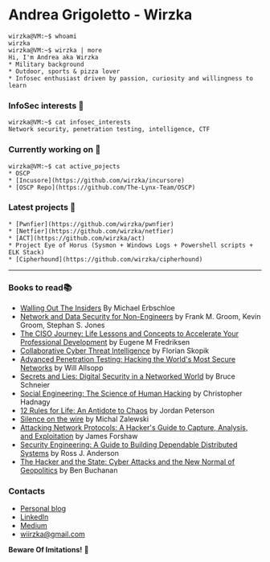 # Andrea Grigoletto - Wirzka  
```console
wirzka@VM:~$ whoami
wirzka
wirzka@VM:~$ wirzka | more
Hi, I'm Andrea aka Wirzka
* Military background
* Outdoor, sports & pizza lover
* Infosec enthusiast driven by passion, curiosity and willingness to learn
```

### InfoSec interests  :space_invader: 
```console
wirzka@VM:~$ cat infosec_interests
Network security, penetration testing, intelligence, CTF
```

### Currently working on :ghost:
```console
wirzka@VM:~$ cat active_pojects
* OSCP
* [Incusore](https://github.com/wirzka/incursore)
* [OSCP Repo](https://github.com/The-Lynx-Team/OSCP)
```

### Latest projects :milky_way:
```console
* [Pwnfier](https://github.com/wirzka/pwnfier) 
* [Netfier](https://github.com/wirzka/netfier)
* [ACT](https://github.com/wirzka/act)
* Project Eye of Horus (Sysmon + Windows Logs + Powershell scripts + ELK Stack)
* [Cipherhound](https://github.com/wirzka/cipherhound)
```

---

### Books to read:books: 
- [Walling Out The Insiders](https://www.routledge.com/Walling-Out-the-Insiders-Controlling-Access-to-Improve-Organizational-Security/Erbschloe/p/book/9781138031609) By Michael Erbschloe
- [Network and Data Security for Non-Engineers](https://www.oreilly.com/library/view/network-and-data/9781315350219/) by Frank M. Groom, Kevin Groom, Stephan S. Jones
- [The CISO Journey: Life Lessons and Concepts to Accelerate Your Professional Development](https://www.amazon.it/CISO-Journey-Accelerate-Professional-Development/dp/1138197394) by Eugene M Fredriksen
- [Collaborative Cyber Threat Intelligence](https://www.routledge.com/Collaborative-Cyber-Threat-Intelligence-Detecting-and-Responding-to-Advanced/Skopik/p/book/9781138031821) by Florian Skopik
- [Advanced Penetration Testing: Hacking the World's Most Secure Networks](https://onlinelibrary.wiley.com/doi/book/10.1002/9781119367741) by Will Allsopp
- [Secrets and Lies: Digital Security in a Networked World](https://onlinelibrary.wiley.com/doi/book/10.1002/9781119183631) by Bruce Schneier
- [Social Engineering: The Science of Human Hacking](https://onlinelibrary.wiley.com/doi/book/10.1002/9781119433729) by Christopher Hadnagy
- [12 Rules for Life: An Antidote to Chaos](https://www.jordanbpeterson.com/12-rules-for-life/) by Jordan Peterson
- [Silence on the wire](https://nostarch.com/silence.htm) by Michal Zalewski
- [Attacking Network Protocols: A Hacker's Guide to Capture, Analysis, and Exploitation](https://nostarch.com/networkprotocols) by James Forshaw
- [Security Engineering: A Guide to Building Dependable Distributed Systems](https://www.wiley.com/en-us/Security+Engineering%3A+A+Guide+to+Building+Dependable+Distributed+Systems%2C+2nd+Edition-p-9780470068526) by Ross J. Anderson
- [The Hacker and the State: Cyber Attacks and the New Normal of Geopolitics](https://www.hup.harvard.edu/catalog.php?isbn=9780674987555) by Ben Buchanan


### Contacts
* [Personal blog](https://andreagrigoletto.com/)
* [LinkedIn](https://www.linkedin.com/in/andrea-grigoletto/)
* [Medium](https://medium.com/@agrigoletto)
* wiirzka@gmail.com

**Beware Of Imitations!** :zany_face:
